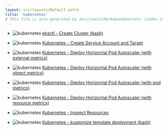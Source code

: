 ```yaml
---
layout: src/layouts/Default.astro
title: 'kubernetes'
# This file is auto-generated by docs/tools/MarkdownGenerator (index.js)
---
```


<ul>

<li>

![kubernetes](https://i.octopus.com/library/step-templates/kubernetes.png) [eksctl - Create Cluster (bash)](/kubernetes/eksctl-create-cluster-(bash)/)

</li>
        
<li>

![kubernetes](https://i.octopus.com/library/step-templates/kubernetes.png) [Kubernetes - Create Service Account and Target](/kubernetes/kubernetes-create-service-account-and-target/)

</li>
        
<li>

![kubernetes](https://i.octopus.com/library/step-templates/kubernetes.png) [Kubernetes - Deploy Horizontal Pod Autoscaler (with external metrics)](/kubernetes/kubernetes-deploy-horizontal-pod-autoscaler-(with-external-metrics)/)

</li>
        
<li>

![kubernetes](https://i.octopus.com/library/step-templates/kubernetes.png) [Kubernetes - Deploy Horizontal Pod Autoscaler (with object metrics)](/kubernetes/kubernetes-deploy-horizontal-pod-autoscaler-(with-object-metrics)/)

</li>
        
<li>

![kubernetes](https://i.octopus.com/library/step-templates/kubernetes.png) [Kubernetes - Deploy Horizontal Pod Autoscaler (with pod metrics)](/kubernetes/kubernetes-deploy-horizontal-pod-autoscaler-(with-pod-metrics)/)

</li>
        
<li>

![kubernetes](https://i.octopus.com/library/step-templates/kubernetes.png) [Kubernetes - Deploy Horizontal Pod Autoscaler (with resource metrics)](/kubernetes/kubernetes-deploy-horizontal-pod-autoscaler-(with-resource-metrics)/)

</li>
        
<li>

![kubernetes](https://i.octopus.com/library/step-templates/kubernetes.png) [Kubernetes - Inspect Resources](/kubernetes/kubernetes-inspect-resources/)

</li>
        
<li>

![kubernetes](https://i.octopus.com/library/step-templates/kubernetes.png) [Kubernetes - kustomize template deployment (bash)](/kubernetes/kubernetes-kustomize-template-deployment-(bash)/)

</li>
        
</ul>
